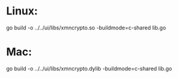 # Linux:
go build -o ../../ui/libs/xmncrypto.so -buildmode=c-shared lib.go

# Mac:
go build -o ../../ui/libs/xmncrypto.dylib -buildmode=c-shared lib.go
